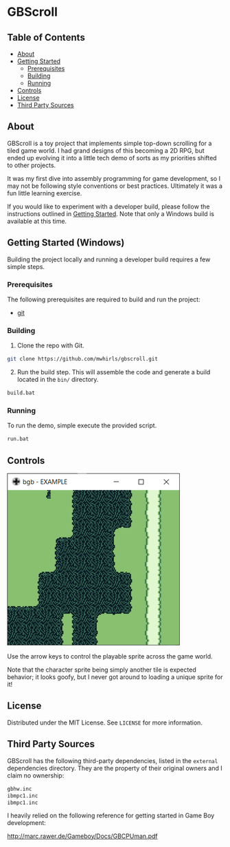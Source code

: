 # GBScroll

<!-- TABLE OF CONTENTS -->
## Table of Contents

* [About](#about)
* [Getting Started](#getting-started)
  * [Prerequisites](#prerequisites)
  * [Building](#building)
  * [Running](#running)
* [Controls](#controls)
* [License](#license)
* [Third Party Sources](#third-party-sources)

<!-- ABOUT -->
## About

GBScroll is a toy project that implements simple top-down scrolling for a tiled game world.  I had grand designs of this becoming a 2D RPG, but ended up evolving it into a little tech demo of sorts as my priorities shifted to other projects.

It was my first dive into assembly programming for game development, so I may not be following style conventions or best practices.  Ultimately it was a fun little learning exercise.

If you would like to experiment with a developer build, please follow the instructions outlined in [Getting Started](#getting-started).  Note that only a Windows build is available at this time. 

<!-- GETTING STARTED -->
## Getting Started (Windows)

Building the project locally and running a developer build requires a few simple steps.  

### Prerequisites

The following prerequisites are required to build and run the project:
* [git](https://git-scm.com/)

### Building

1. Clone the repo with Git.
```sh
git clone https://github.com/mwhirls/gbscroll.git
```
2. Run the build step.  This will assemble the code and generate a build located in the `bin/` directory.
```sh
build.bat
```

### Running

To run the demo, simple execute the provided script.
```sh
run.bat
```

<!-- CONTROLS -->
## Controls

![](docs/screenshot.png)

Use the arrow keys to control the playable sprite across the game world.

Note that the character sprite being simply another tile is expected behavior; it looks goofy, but I never got around to loading a unique sprite for it!

<!-- LICENSE -->
## License

Distributed under the MIT License. See `LICENSE` for more information.


<!-- THIRD PARTY SOURCES -->
## Third Party Sources

GBScroll has the following third-party dependencies, listed in the `external` dependencies directory.  They are the property of their original owners and I claim no ownership:
```
gbhw.inc
ibmpc1.inc
ibmpc1.inc
```

I heavily relied on the following reference for getting started in Game Boy development:

http://marc.rawer.de/Gameboy/Docs/GBCPUman.pdf
